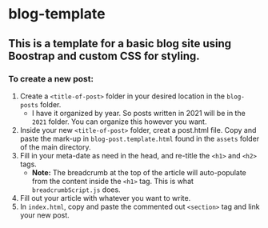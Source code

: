 # blog-template
## This is a template for a basic blog site using Boostrap and custom CSS for styling.

### To create a new post:

1. Create a `<title-of-post>` folder in your desired location in the `blog-posts` folder. 
    - I have it organized by year. So posts written in 2021 will be in the `2021` folder. You can organize this however you want.
2. Inside your new `<title-of-post>` folder, creat a post.html file. Copy and paste the mark-up in `blog-post.template.html` found in the `assets` folder of the main directory.
3. Fill in your meta-date as need in the head, and re-title the `<h1>` and `<h2>` tags.
    - **Note:** The breadcrumb at the top of the article will auto-populate from the content inside the `<h1>` tag. This is what `breadcrumbScript.js` does.
4. Fill out your article with whatever you want to write.
5. In `index.html`, copy and paste the commented out `<section>` tag and link your new post.